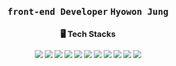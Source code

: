 <div align="center">
 <h2>
 <code>front-end Developer</code>
 <code>Hyowon Jung</code>
 </h2>
<h3>🖥 Tech Stacks</h3>
<div style="width: 300px">
 <img src="https://img.shields.io/badge/HTML5-353535?style=for-the-badge&logo=HTML5&logoColor=E34F26"/>
 <img src="https://img.shields.io/badge/CSS3-353535?style=for-the-badge&logo=CSS3&logoColor=1572B6"/>
 <img src="https://img.shields.io/badge/JavaScript-353535?style=for-the-badge&logo=JavaScript&logoColor=F7DF1E"/>
 <img src="https://img.shields.io/badge/React-353535?style=for-the-badge&logo=React&logoColor=61DAFB"/>
 <img src="https://img.shields.io/badge/Svelte-353535?style=for-the-badge&logo=Svelte&logoColor=FF3E00"/>
 <img src="https://img.shields.io/badge/Styled Components-353535?style=for-the-badge&logo=Styled Components&logoColor=DB7093"/>
 <img src="https://img.shields.io/badge/Sass-353535?style=for-the-badge&logo=Sass&logoColor=CC6699"/>
 <img src="https://img.shields.io/badge/three.js-353535?style=for-the-badge&logo=three.js&logoColor=ffffff"/>
 <img src="https://img.shields.io/badge/Adobe Photoshop-353535?style=for-the-badge&logo=Adobe Photoshop&logoColor=31A8FF"/>
 <img src="https://img.shields.io/badge/Adobe Illustrator-353535?style=for-the-badge&logo=Adobe Illustrator&logoColor=FF9A00"/>
 <img src="https://img.shields.io/badge/Adobe After Effects-353535?style=for-the-badge&logo=Adobe After Effects&logoColor=9999FF"/>
</div>
</div>
